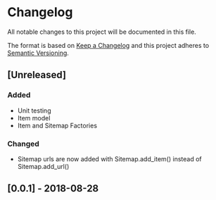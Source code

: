 # Changelog
All notable changes to this project will be documented in this file.

The format is based on [Keep a Changelog](http://keepachangelog.com/en/1.0.0/)
and this project adheres to [Semantic Versioning](http://semver.org/spec/v2.0.0.html).

## [Unreleased]
### Added
- Unit testing
- Item model
- Item and Sitemap Factories
### Changed
- Sitemap urls are now added with Sitemap.add_item() instead of Sitemap.add_url()

## [0.0.1] - 2018-08-28
